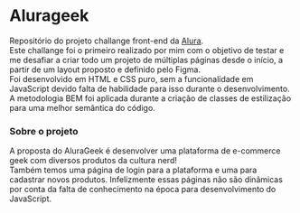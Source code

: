 # Alurageek

Repositório do projeto challange front-end da [Alura](https://www.alura.com.br/). \
Este challange foi o primeiro realizado por mim com o objetivo de testar e me desafiar a criar todo um projeto de múltiplas páginas desde o início, a partir de um layout proposto e definido pelo Figma. \
Foi desenvolvido em HTML e CSS puro, sem a funcionalidade em JavaScript devido falta de habilidade para isso durante o desenvolvimento. \
A metodologia BEM foi aplicada durante a criação de classes de estilização para uma melhor semântica do código.

### Sobre o projeto

A proposta do AluraGeek é desenvolver uma plataforma de e-commerce geek com diversos produtos da cultura nerd! \
Também temos uma página de login para a plataforma e uma para cadastrar novos produtos. Infelizmente essas páginas não são dinâmicas por conta da falta de conhecimento na época para desenvolvimento do JavaScript.


